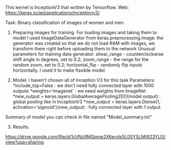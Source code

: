 This kernel is InceptionV3 that written by Tensorflow. Web: https://keras.io/api/applications/inceptionv3/

Task: Binary classification of images of women and men

1. Preparing images for training.
For loading images and taking them to model I used ImageDataGenerator from keras.preprocessing.image: the generator was created so that we do not load RAM with images, we transform them right before uploading them to the network
Unusual parameters for training data generator: shear_range - counterclockwise shift angle in degrees, set to 0.2; zoom_range - the range for the random zoom, set to 0.2; horizontal_flip - randomly flip inputs horizontally. I used it to make flaxible model

2. Model.
I haven't chosen all of Inception V3 for this task
Parameters:
*include_top=False : we don't need fully connected layer with 1000 outputs
*weights='imagenet' : we need weights from ImageNet
*new_output = keras.layers.GlobalAveragePooling2D()(model.output) : global pooling like in InceptionV3
*new_output = keras.layers.Dense(1, activation='sigmoid')(new_output) : fully connected layer with 1 output

Summary of model you can check in file named "Model_summary.txt"

3. Results.


https://drive.google.com/file/d/1cVNz9MQpnw2X6ecds5L0SYSLMt923YU3/view?usp=sharing
